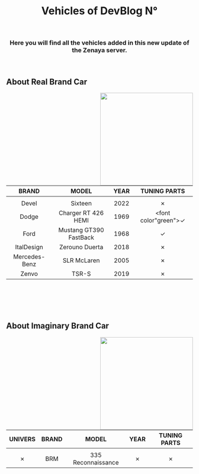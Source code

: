 
<h1 align="center"><b>Vehicles of DevBlog N°</b></h1>
<br>
<h3 align="center"><b>Here you will find all the vehicles added in this new update of the Zenaya server.</b></h3>
<br>
	
## **About Real Brand Car**
<div>
<picture><img align="right" src="https://designeya.fr/webroot/images/github_zenaya_for_real_veh.svg" width = 250px></picture>

<br>

|BRAND|MODEL|YEAR|TUNING PARTS|
|:----:|:----:|:----:|:----:|
| |
|Devel|Sixteen|2022|✗|
|Dodge|Charger RT 426 HEMI|1969|<font color"green">✓</font>|
|Ford|Mustang GT390 FastBack|1968|✓|
|ItalDesign|Zerouno Duerta|2018|✗|
|Mercedes-Benz|SLR McLaren|2005|✗|
|Zenvo|TSR-S|2019|✗|
</div>
<br><br><br><br>
	
## **About Imaginary Brand Car**
<div>
<picture><img align="right" src="https://designeya.fr/webroot/images/github_zenaya_for_imaginary.svg" width = 250px></picture>

<br>

|UNIVERS|BRAND|MODEL|YEAR|TUNING PARTS|
|:----:|:----:|:----:|:----:|:----:|
| |
|✗|BRM|335 Reconnaissance|✗|✗|
</div>
<br><br><br><br>
